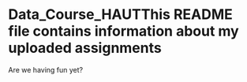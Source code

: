 # Data_Course_HAUTThis README file contains information about my uploaded assignments



Are we having fun yet?

